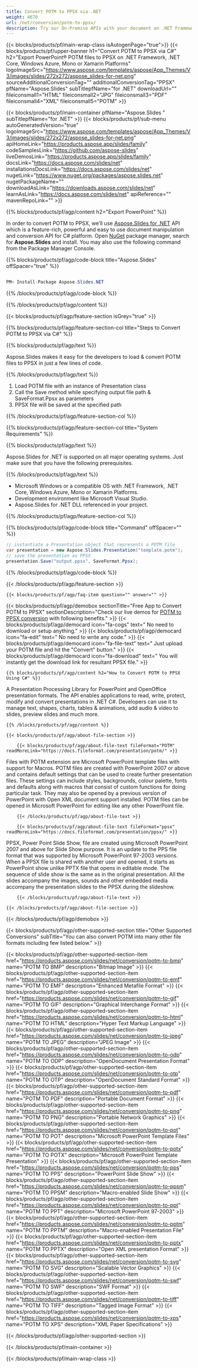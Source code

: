 ```yaml
---
title: Convert POTM to PPSX via .NET 
weight: 4670
url: /net/conversion/potm-to-ppsx/ 
description: Try our On-Premise APIs with your document on .NET Framework, .NET Core, Windows Azure, Mono or Xamarin Platforms.
---
```


{{< blocks/products/pf/main-wrap-class isAutogenPage="true">}}
{{< blocks/products/pf/upper-banner h1="Convert POTM to PPSX via C#" h2="Export PowerPoint® POTM files to PPSX on .NET Framework, .NET Core, Windows Azure, Mono or Xamarin Platforms" logoImageSrc="https://www.aspose.com/templates/aspose/App_Themes/V3/images/slides/272x272/aspose_slides-for-net.png" sourceAdditionalConversionTag="" additionalConversionTag="PPSX" pfName="Aspose.Slides" subTitlepfName="for .NET" downloadUrl="" fileiconsmall1="HTML" fileiconsmall2="JPG" fileiconsmall3="PDF" fileiconsmall4="XML" fileiconsmall5="POTM" >}}

{{< blocks/products/pf/main-container pfName="Aspose.Slides " subTitlepfName="for .NET" >}}
{{< blocks/products/pf/sub-menu autoGeneratedVersion="true" logoImageSrc="https://www.aspose.com/templates/aspose/App_Themes/V3/images/slides/272x272/aspose_slides-for-net.png" apiHomeLink="https://products.aspose.app/slides/family" codeSamplesLink="https://github.com/aspose-slides" liveDemosLink="https://products.aspose.app/slides/family" docsLink="https://docs.aspose.com/slides/net" installationsDocsLink="https://docs.aspose.com/slides/net" nugetLink="https://www.nuget.org/packages/aspose.slides.net" nugetPackageName="" downloadAsLink="https://downloads.aspose.com/slides/net" learnAsLink="https://docs.aspose.com/slides/net" apiReference="" mavenRepoLink="" >}}

{{% blocks/products/pf/agp/content h2="Export PowerPoint" %}}

 In order to convert POTM to PPSX, we’ll use
 [Aspose.Slides for .NET](https://products.aspose.com/slides/net) 
 API which is a feature-rich, powerful and easy to use document manipulation and conversion API for C# platform. Open
 [NuGet](https://www.nuget.org/packages/aspose.slides.net) 
 package manager, search for
 **Aspose.Slides** 
 and install. You may also use the following command from the Package Manager Console.

{{% blocks/products/pf/agp/code-block title="Aspose.Slides" offSpacer="true" %}}

```cs

PM> Install-Package Aspose.Slides.NET

```

{{% /blocks/products/pf/agp/code-block %}}

{{% /blocks/products/pf/agp/content %}}

{{< blocks/products/pf/agp/feature-section isGrey="true" >}}

{{% blocks/products/pf/agp/feature-section-col title="Steps to Convert POTM to PPSX via C#" %}}

{{% blocks/products/pf/agp/text %}}

 Aspose.Slides makes it easy for the developers to load & convert POTM files to PPSX in just a few lines of code.

{{% /blocks/products/pf/agp/text %}}

1.  Load POTM file with an instance of Presentation class
1.  Call the Save method while specifying output file path & SaveFormat.Ppsx as parameters
1.  PPSX file will be saved at the specified path

{{% /blocks/products/pf/agp/feature-section-col %}}

{{% blocks/products/pf/agp/feature-section-col title="System Requirements" %}}

{{% blocks/products/pf/agp/text %}}

 Aspose.Slides for .NET is supported on all major operating systems. Just make sure that you have the following prerequisites.

{{% /blocks/products/pf/agp/text %}}

-  Microsoft Windows or a compatible OS with .NET Framework, .NET Core, Windows Azure, Mono or Xamarin Platforms.
-  Development environment like Microsoft Visual Studio.
-  Aspose.Slides for .NET DLL referenced in your project.

{{% /blocks/products/pf/agp/feature-section-col %}}

{{% blocks/products/pf/agp/code-block title="Command" offSpacer="" %}}

```cs
// instantiate a Presentation object that represents a POTM file
var presentation = new Aspose.Slides.Presentation("template.potm");
// save the presentation as PPSX
presentation.Save("output.ppsx", SaveFormat.Ppsx); 

```

{{% /blocks/products/pf/agp/code-block %}}

{{< /blocks/products/pf/agp/feature-section >}}

    {{< blocks/products/pf/agp/faq-item question="" answer="" >}}
 

<!-- aboutfile Starts -->

{{< blocks/products/pf/agp/demobox sectionTitle="Free App to Convert POTM to PPSX" sectionDescription="Check our live demos for [POTM to PPSX conversion](https://products.aspose.app/slides/conversion/potm-to-ppsx) with following benefits." >}}
        {{< blocks/products/pf/agp/democard icon="fa-cogs" text=" No need to download or setup anything." >}}
        {{< blocks/products/pf/agp/democard icon="fa-edit" text=" No need to write any code." >}}
        {{< blocks/products/pf/agp/democard icon="fa-file-text" text=" Just upload your POTM file and hit the \"Convert\" button." >}}
        {{< blocks/products/pf/agp/democard icon="fa-download" text=" You will instantly get the download link for resultant PPSX file." >}}

    {{% blocks/products/pf/agp/content h2="How to Convert POTM to PPSX Using C#" %}}

 A Presentation Processing Library for PowerPoint and OpenOffice presentation formats. The API enables applications to read, write, protect, modify and convert presentations in .NET C#. Developers can use it to manage text, shapes, charts, tables & animations, add audio & video to slides, preview slides and much more.



    {{% /blocks/products/pf/agp/content %}}

    {{< blocks/products/pf/agp/about-file-section >}}

        {{< blocks/products/pf/agp/about-file-text fileFormat="POTM" readMoreLink="https://docs.fileformat.com/presentation/potm/" >}}
Files with POTM extension are Microsoft PowerPoint template files with support for Macros. POTM files are created with PowerPoint 2007 or above and contains default settings that can be used to create further presentation files. These settings can include styles, backgrounds, colour palette, fonts and defaults along with macros that consist of custom functions for doing particular task. They may also be opened by a previous version of PowerPoint with Open XML document support installed. POTM files can be opened in Microsoft PowerPoint for editing like any other PowerPoint file.

        {{< /blocks/products/pf/agp/about-file-text >}}

        {{< blocks/products/pf/agp/about-file-text fileFormat="ppsx" readMoreLink="https://docs.fileformat.com/presentation/ppsx/" >}}
PPSX, Power Point Slide Show, file are created using Microsoft PowerPoint 2007 and above for Slide Show purpose. It is an update to the PPS file format that was supported by Microsoft PowerPoint 97-2003 versions. When a PPSX file is shared with another user and opened, it starts as PowerPoint show unlike PPTX file that opens in editable mode. The sequence of slide show is the same as in the original presentation. All the slides accompany the images, sounds and other embedded media accompany the presentation slides to the PPSX during the slideshow.

        {{< /blocks/products/pf/agp/about-file-text >}}

    {{< /blocks/products/pf/agp/about-file-section >}}

{{< /blocks/products/pf/agp/demobox >}}

<!-- aboutfile Ends -->

{{< blocks/products/pf/agp/other-supported-section title="Other Supported Conversions" subTitle="You can also convert POTM into many other file formats including few listed below." >}}

{{< blocks/products/pf/agp/other-supported-section-item href="https://products.aspose.com/slides/net/conversion/potm-to-bmp" name="POTM TO BMP" description="Bitmap Image" >}}
{{< blocks/products/pf/agp/other-supported-section-item href="https://products.aspose.com/slides/net/conversion/potm-to-emf" name="POTM TO EMF" description="Enhanced Metafile Format" >}}
{{< blocks/products/pf/agp/other-supported-section-item href="https://products.aspose.com/slides/net/conversion/potm-to-gif" name="POTM TO GIF" description="Graphical Interchange Format" >}}
{{< blocks/products/pf/agp/other-supported-section-item href="https://products.aspose.com/slides/net/conversion/potm-to-html" name="POTM TO HTML" description="Hyper Text Markup Language" >}}
{{< blocks/products/pf/agp/other-supported-section-item href="https://products.aspose.com/slides/net/conversion/potm-to-jpeg" name="POTM TO JPEG" description="JPEG Image" >}}
{{< blocks/products/pf/agp/other-supported-section-item href="https://products.aspose.com/slides/net/conversion/potm-to-odp" name="POTM TO ODP" description="OpenDocument Presentation Format" >}}
{{< blocks/products/pf/agp/other-supported-section-item href="https://products.aspose.com/slides/net/conversion/potm-to-otp" name="POTM TO OTP" description="OpenDocument Standard Format" >}}
{{< blocks/products/pf/agp/other-supported-section-item href="https://products.aspose.com/slides/net/conversion/potm-to-pdf" name="POTM TO PDF" description="Portable Document Format" >}}
{{< blocks/products/pf/agp/other-supported-section-item href="https://products.aspose.com/slides/net/conversion/potm-to-png" name="POTM TO PNG" description="Portable Network Graphics" >}}
{{< blocks/products/pf/agp/other-supported-section-item href="https://products.aspose.com/slides/net/conversion/potm-to-pot" name="POTM TO POT" description="Microsoft PowerPoint Template Files" >}}
{{< blocks/products/pf/agp/other-supported-section-item href="https://products.aspose.com/slides/net/conversion/potm-to-potx" name="POTM TO POTX" description="Microsoft PowerPoint Template Presentation" >}}
{{< blocks/products/pf/agp/other-supported-section-item href="https://products.aspose.com/slides/net/conversion/potm-to-pps" name="POTM TO PPS" description="PowerPoint Slide Show" >}}
{{< blocks/products/pf/agp/other-supported-section-item href="https://products.aspose.com/slides/net/conversion/potm-to-ppsm" name="POTM TO PPSM" description="Macro-enabled Slide Show" >}}
{{< blocks/products/pf/agp/other-supported-section-item href="https://products.aspose.com/slides/net/conversion/potm-to-ppt" name="POTM TO PPT" description="Microsoft PowerPoint 97-2003" >}}
{{< blocks/products/pf/agp/other-supported-section-item href="https://products.aspose.com/slides/net/conversion/potm-to-pptm" name="POTM TO PPTM" description="Macro-enabled Presentation File" >}}
{{< blocks/products/pf/agp/other-supported-section-item href="https://products.aspose.com/slides/net/conversion/potm-to-pptx" name="POTM TO PPTX" description="Open XML presentation Format" >}}
{{< blocks/products/pf/agp/other-supported-section-item href="https://products.aspose.com/slides/net/conversion/potm-to-svg" name="POTM TO SVG" description="Scalable Vector Graphics" >}}
{{< blocks/products/pf/agp/other-supported-section-item href="https://products.aspose.com/slides/net/conversion/potm-to-swf" name="POTM TO SWF" description="SWF Format" >}}
{{< blocks/products/pf/agp/other-supported-section-item href="https://products.aspose.com/slides/net/conversion/potm-to-tiff" name="POTM TO TIFF" description="Tagged Image Format" >}}
{{< blocks/products/pf/agp/other-supported-section-item href="https://products.aspose.com/slides/net/conversion/potm-to-xps" name="POTM TO XPS" description="XML Paper Specifications" >}}

{{< /blocks/products/pf/agp/other-supported-section >}}

{{< /blocks/products/pf/main-container >}}
    
{{< /blocks/products/pf/main-wrap-class >}}